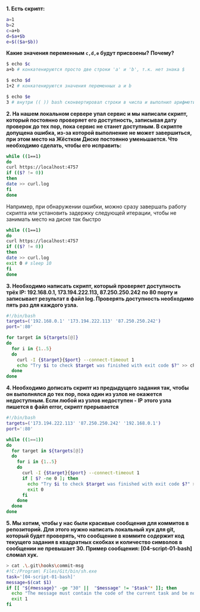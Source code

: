 **1. Есть скрипт:**
```bash
a=1
b=2
c=a+b
d=$a+$b
e=$(($a+$b))
```
**Какие значения переменным `c,d,e` будут присвоены?**
**Почему?**  
```bash
$ echo $c
a+b # конкатенируются просто две строки 'a' и 'b', т.к. нет знака $

$ echo $d
1+2 # конкатенируются значения переменных a и b

$ echo $e
3 # внутри (( )) bash сконвертировал строки в числа и выполнил арифметическую операцию
```

**2. На нашем локальном сервере упал сервис и мы написали скрипт, который постоянно проверяет его доступность, записывая дату проверок до тех пор, пока сервис не станет доступным. В скрипте допущена ошибка, из-за которой выполнение не может завершиться, при этом место на Жёстком Диске постоянно уменьшается. Что необходимо сделать, чтобы его исправить:**
```bash
while ((1==1)
do
curl https://localhost:4757
if (($? != 0))
then
date >> curl.log
fi
done
```
Например, при обнаружении ошибки, можно сразу завершать работу скрипта или установить задержку следующей итерации, чтобы не занимать место на диске так быстро 
```bash
while ((1==1)
do
curl https://localhost:4757
if (($? != 0))
then
date >> curl.log
exit 0 # sleep 10
fi
done
```

**3. Необходимо написать скрипт, который проверяет доступность трёх IP: 192.168.0.1, 173.194.222.113, 87.250.250.242 по 80 порту и записывает результат в файл log. Проверять доступность необходимо пять раз для каждого узла.**
```bash
#!/bin/bash
targets=('192.168.0.1' '173.194.222.113' '87.250.250.242')
port=':80'

for target in ${targets[@]}
do
  for i in {1..5}
  do
    curl -I {$target}{$port} --connect-timeout 1
    echo "Try $i to check $target was finished with exit code $?" >> check.log
  done
done
```

**4. Необходимо дописать скрипт из предыдущего задания так, чтобы он выполнялся до тех пор, пока один из узлов не окажется недоступным. Если любой из узлов недоступен - IP этого узла пишется в файл error, скрипт прерывается**
```bash
#!/bin/bash
targets=('173.194.222.113' '87.250.250.242' '192.168.0.1')
port=':80'

while ((1==1))
do
  for target in ${targets[@]}
  do
    for i in {1..5}
    do
      curl -I {$target}{$port} --connect-timeout 1
      if [ $? -ne 0 ]; then
        echo "Try $i to check $target was finished with exit code $?" >> error
        exit 0
      fi
    done
  done
done
```
**5. Мы хотим, чтобы у нас были красивые сообщения для коммитов в репозиторий. Для этого нужно написать локальный хук для git, который будет проверять, что сообщение в коммите содержит код текущего задания в квадратных скобках и количество символов в сообщении не превышает 30. Пример сообщения: [04-script-01-bash] сломал хук.**  

```bash
> cat .\.git\hooks\commit-msg
#!C:/Program\ Files/Git/bin/sh.exe
task='[04-script-01-bash]'
message=$(cat $1)
if [[ "${#message}" -ge "30" ||  "$message" != "$task"* ]]; then
  echo "The message must contain the code of the current task and be no longer than 30 characters"
  exit 1
fi
```

